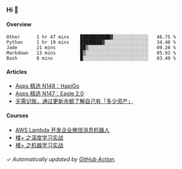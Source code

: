 ### Hi 👋

#### Overview

<!--START_SECTION:waka-->
```text
Other      1 hr 47 mins    ███████████▓░░░░░░░░░░░░░   46.75 % 
Python     1 hr 19 mins    ████████▓░░░░░░░░░░░░░░░░   34.40 % 
Jade       21 mins         ██▒░░░░░░░░░░░░░░░░░░░░░░   09.28 % 
Markdown   13 mins         █▒░░░░░░░░░░░░░░░░░░░░░░░   05.93 % 
Bash       8 mins          █░░░░░░░░░░░░░░░░░░░░░░░░   03.49 % 
```
<!--END_SECTION:waka-->

#### Articles

<!-- BLOG:START -->
- [Apps 精选 N148：HapiGo](http://huhuhang.com/post/product-hunt/product-hunt-n148)
- [Apps 精选 N147：Eagle 2.0](http://huhuhang.com/post/product-hunt/product-hunt-n147)
- [无需记账，通过更新余额了解自己有「多少资产」](http://huhuhang.com/post/sspai/64506)
<!-- BLOG:END -->

#### Courses

<!-- SYL:START -->
- [AWS Lambda 开发企业微信消息机器人](https://lanqiao.cn/courses/2868)
- [楼+ 之深度学习实战](https://lanqiao.cn/courses/2617)
- [楼+ 之机器学习实战](https://lanqiao.cn/courses/2616)
<!-- SYL:END -->

###### ✓ Automatically updated by [GitHub Action](https://github.com/huhuhang/huhuhang/actions).
